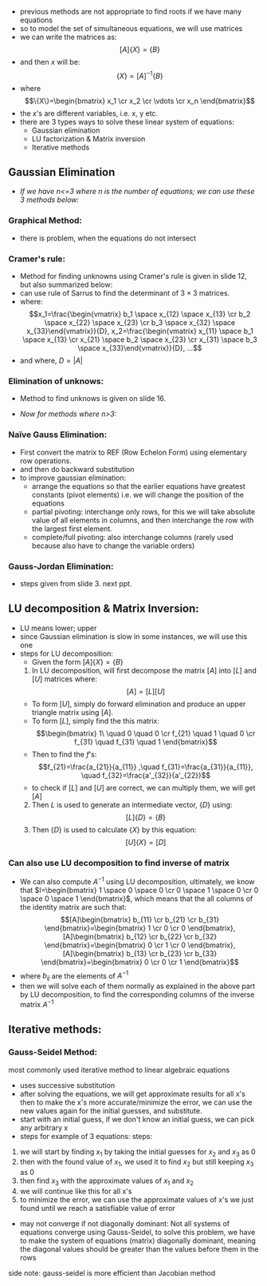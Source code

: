 - previous methods are not appropriate to find roots if we have many equations
- so to model the set of simultaneous equations, we will use matrices
- we can write the matrices as: $$[A]\{X\}=\{B\}$$
- and then $x$ will be: $$\{X\}=[A]^{-1}\{B\}$$
- where $$\{X\}=\begin{bmatrix} x_1 \cr x_2 \cr \vdots \cr x_n \end{bmatrix}$$
- the $x$'s are different variables, i.e. x, y etc.
- there are 3 types ways to solve these linear system of equations:
	- Gaussian elimination
	- LU factorization & Matrix inversion
	- Iterative methods

## Gaussian Elimination

- *If we have n<=3 where n is the number of equations; we can use these 3 methods below:*
### Graphical Method:
- there is problem, when the equations do not intersect
### Cramer's rule:
- Method for finding unknowns using Cramer's rule is given in slide 12, but also summarized below:
- can use rule of Sarrus to find the determinant of $3\times3$ matrices.
- where: $$x_1=\frac{\begin{vmatrix} b_1 \space x_{12} \space x_{13} \cr b_2 \space x_{22} \space x_{23} \cr b_3 \space x_{32} \space x_{33}\end{vmatrix}}{D}, x_2=\frac{\begin{vmatrix} x_{11} \space b_1 \space x_{13} \cr x_{21} \space b_2 \space x_{23} \cr x_{31} \space b_3 \space x_{33}\end{vmatrix}}{D}, ...$$
- and where, $D = | A |$

### Elimination of unknows:
- Method to find unknows is given on slide 16.

- *Now for methods where n>3:*
### Naïve Gauss Elimination:
- First convert the matrix to REF (Row Echelon Form) using elementary row operations.
- and then do backward substitution
- to improve gaussian elimination:
	- arrange the equations so that the earlier equations have greatest constants (pivot elements) i.e. we will change the position of the equations
	- partial pivoting: interchange only rows, for this we will take absolute value of all elements in columns, and then interchange the row with the largest first element.
	- complete/full pivoting: also interchange columns (rarely used because also have to change the variable orders)
### Gauss-Jordan Elimination:
- steps given from slide 3. next ppt.

## LU decomposition & Matrix Inversion:
- LU means lower; upper
- since Gaussian elimination is slow in some instances, we will use this one
- steps for LU decomposition:
	- Given the form $[A]\{X\}=\{B\}$
	1) In LU decomposition, will first decompose the matrix $[A]$ into $[L]$ and $[U]$ matrices where: $$[A]=[L][U]$$
	- To form $[U]$, simply do forward elimination and produce an upper triangle matrix using $[A]$.
	- To form $[L]$, simply find the this matrix: $$\begin{bmatrix} 1\ \quad 0 \quad 0 \cr f_{21} \quad 1 \quad 0 \cr f_{31} \quad f_{31} \quad 1 \end{bmatrix}$$
	- Then to find the $f$'s: $$f_{21}=\frac{a_{21}}{a_{11}} ,\quad f_{31}=\frac{a_{31}}{a_{11}}, \quad f_{32}=\frac{a'_{32}}{a'_{22}}$$
	- to check if $[L]$ and $[U]$ are correct, we can multiply them, we will get $[A]$ 
	2)  Then $L$ is used to generate an intermediate vector, $\{D\}$ using:$$[L]\{D\}=\{B\}$$
	3) Then $\{D\}$ is used to calculate $\{X\}$ by this equation: $$[U]\{X\}=[D]$$

### Can also use LU decomposition to find inverse of matrix
- We can also compute $A^{-1}$ using LU decomposition, ultimately, we know that $I=\begin{bmatrix} 1 \space 0 \space 0 \cr 0 \space 1 \space 0 \cr 0 \space 0 \space 1 \end{bmatrix}$, which means that the all columns of the identity matrix are such that:$$[A]\begin{bmatrix} b_{11} \cr b_{21} \cr b_{31} \end{bmatrix}=\begin{bmatrix} 1 \cr 0 \cr 0 \end{bmatrix}, [A]\begin{bmatrix} b_{12} \cr b_{22} \cr b_{32} \end{bmatrix}=\begin{bmatrix} 0 \cr 1 \cr 0 \end{bmatrix}, [A]\begin{bmatrix} b_{13} \cr b_{23} \cr b_{33} \end{bmatrix}=\begin{bmatrix} 0 \cr 0 \cr 1 \end{bmatrix}$$ 
- where $b_{ij}$ are the elements of $A^{-1}$
- then we will solve each of them normally as explained in the above part by LU decomposition, to find the corresponding columns of the inverse matrix $A^{-1}$ 

## Iterative methods:

### Gauss-Seidel Method:
most commonly used iterative method to linear algebraic equations
- uses successive substitution
- after solving the equations, we will get approximate results for all x's then to make the x's more accurate/minimize the error, we can use the new values again for the initial guesses, and substitute.
- start with an initial guess, if we don't know an initial guess, we can pick any arbitrary x
- steps for example of 3 equations:
steps:
1) we will start by finding $x_1$ by taking the initial guesses for $x_2$ and $x_3$ as 0
2) then with the found value of $x_1$, we used it to find $x_2$ but still keeping $x_3$ as 0
3) then find $x_3$ with the approximate values of $x_1$ and $x_2$
4) we will continue like this for all x's
5) to minimize the error, we can use the approximate values of $x$'s we just found until we reach a satisfiable value of error

- may not converge if not diagonally dominant: Not all systems of equations converge using Gauss-Seidel, to solve this problem, we have to make the system of equations (matrix) diagonally dominant, meaning the diagonal values should be greater than the values before them in the rows

side note: gauss-seidel is more efficient than Jacobian method

